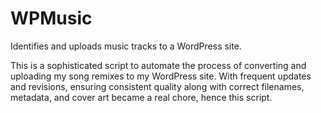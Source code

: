 # WPMusic

Identifies and uploads music tracks to a WordPress site.

This is a sophisticated script to automate the process of converting and uploading my song remixes to my WordPress site. With frequent updates and revisions, ensuring consistent quality along with correct filenames, metadata, and cover art became a real chore, hence this script.
